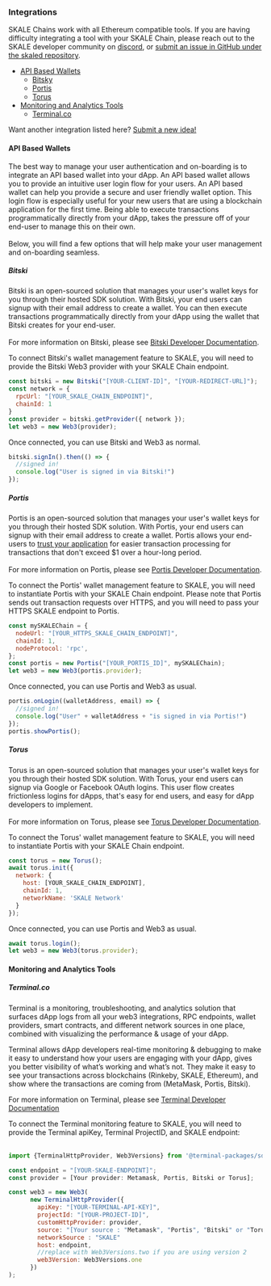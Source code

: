 ### Integrations

SKALE Chains work with all Ethereum compatible tools. If you are having difficulty integrating a tool with your SKALE Chain, please reach out to the SKALE developer community on [discord](http://skale.chat/), or [submit an issue in GitHub under the skaled repository](https://github.com/skalenetwork/skaled/issues/new).

-   [API Based Wallets](#APIBasedWallets)
    -   [Bitsky](#Bitsky)
    -   [Portis](#Portis)
    -   [Torus](#Torus)
-   [Monitoring and Analytics Tools](#MonitoringandAnalyticsTools)
    -   [Terminal.co](#Terminal.co)

Want another integration listed here? [Submit a new idea!](https://skale.network/roadmap)

#### API Based Wallets

The best way to manage your user authentication and on-boarding is to integrate an API based wallet into your dApp. An API based wallet allows you to provide an intuitive user login flow for your users. An API based wallet can help you provide a secure and user friendly wallet option. This login flow is especially useful for your new users that are using a blockchain application for the first time. Being able to execute transactions programmatically directly from your dApp, takes the pressure off of your end-user to manage this on their own.  
‍  
Below, you will find a few options that will help make your user management and on-boarding seamless.  

##### **Bitski**

Bitski is an open-sourced solution that manages your user's wallet keys for you through their hosted SDK solution. With Bitski, your end users can signup with their email address to create a wallet. You can then execute transactions programmatically directly from your dApp using the wallet that Bitski creates for your end-user.  
‍  
For more information on Bitski, please see  [Bitski Developer Documentation](https://docs.bitski.com/).  

To connect Bitski's wallet management feature to SKALE, you will need to provide the Bitski Web3 provider with your SKALE Chain endpoint.   

```javascript
const bitski = new Bitski("[YOUR-CLIENT-ID]", "[YOUR-REDIRECT-URL]");
const network = {
  rpcUrl: "[YOUR_SKALE_CHAIN_ENDPOINT]",
  chainId: 1
}
const provider = bitski.getProvider({ network });
let web3 = new Web3(provider);

```

Once connected, you can use Bitski and Web3 as normal.  

```javascript
bitski.signIn().then(() => {
  //signed in!
  console.log("User is signed in via Bitski!")
});

```

##### **Portis**

Portis is an open-sourced solution that manages your user's wallet keys for you through their hosted SDK solution. With Portis, your end users can signup with their email address to create a wallet. Portis allows your end-users to [trust your application](https://docs.portis.io/#/trust-this-app) for easier transaction processing for transactions that don't exceed $1 over a hour-long period.  
‍  
For more information on Portis, please see  [Portis Developer Documentation](https://docs.portis.io/).  

To connect the Portis' wallet management feature to SKALE, you will need to instantiate Portis with your SKALE Chain endpoint. Please note that Portis sends out transaction requests over HTTPS, and you will need to pass your HTTPS SKALE endpoint to Portis.  

```javascript
const mySKALEChain = {
  nodeUrl: "[YOUR_HTTPS_SKALE_CHAIN_ENDPOINT]",
  chainId: 1,
  nodeProtocol: 'rpc',
};
const portis = new Portis("[YOUR_PORTIS_ID]", mySKALEChain);
let web3 = new Web3(portis.provider);

```

Once connected, you can use Portis and Web3 as usual.  

```javascript
portis.onLogin((walletAddress, email) => {
  //signed in!
  console.log("User" + walletAddress + "is signed in via Portis!")
});
portis.showPortis();

```

##### **Torus**

Torus is an open-sourced solution that manages your user's wallet keys for you through their hosted SDK solution. With Torus, your end users can signup via Google or Facebook OAuth logins. This user flow creates frictionless logins for dApps, that's easy for end users, and easy for dApp developers to implement.  
‍  
For more information on Torus, please see [Torus Developer Documentation](https://docs.tor.us/).  

To connect the Torus' wallet management feature to SKALE, you will need to instantiate Portis with your SKALE Chain endpoint.  

```javascript
const torus = new Torus();
await torus.init({
  network: {
    host: [YOUR_SKALE_CHAIN_ENDPOINT],
    chainId: 1,
    networkName: 'SKALE Network'
  }
});

```

Once connected, you can use Portis and Web3 as usual.  

```javascript
await torus.login();
let web3 = new Web3(torus.provider);

```

#### Monitoring and Analytics Tools

##### **Terminal.co**

Terminal is a monitoring, troubleshooting, and analytics solution that surfaces dApp logs from all your web3 integrations, RPC endpoints, wallet providers, smart contracts, and different network sources in one place, combined with visualizing the performance & usage of your dApp.  

Terminal allows dApp developers real-time monitoring & debugging to make it easy to understand how your users are engaging with your dApp, gives you better visibility of what’s working and what’s not. They make it easy to see your transactions across blockchains (Rinkeby, SKALE, Ethereum), and show where the transactions are coming from (MetaMask, Portis, Bitski). 
  
For more information on Terminal, please see  [Terminal Developer Documentation](https://docs.terminal.co/)  

To connect the Terminal monitoring feature to SKALE, you will need to provide the Terminal apiKey, Terminal ProjectID, and SKALE endpoint:  
‍  

```javascript
import {TerminalHttpProvider, Web3Versions} from '@terminal-packages/sdk';

const endpoint = "[YOUR-SKALE-ENDPOINT]";
const provider = [Your provider: Metamask, Portis, Bitski or Torus];

const web3 = new Web3(
      new TerminalHttpProvider({
        apiKey: "[YOUR-TERMINAL-API-KEY]",
        projectId: "[YOUR-PROJECT-ID]",
        customHttpProvider: provider,
        source: "[Your source : "Metamask", "Portis", "Bitski" or "Torus"]",
        networkSource : "SKALE"
        host: endpoint,
        //replace with Web3Versions.two if you are using version 2
        web3Version: Web3Versions.one
      })
);
```
